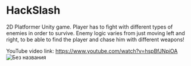 # HackSlash

2D Platformer Unity game. Player has to fight with different types of enemies in order to survive. Enemy logic varies from just moving left and right, to be able to find the player and chase him with different weapons!

YouTube video link: https://www.youtube.com/watch?v=hspBfJNpiOA
![Без названия](https://github.com/user-attachments/assets/2b3e6e35-a5d4-4d2e-b497-c1d2bd9ea339)
